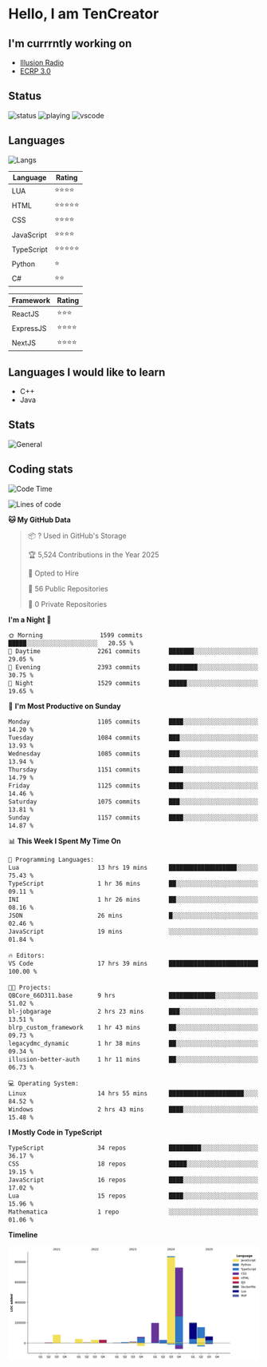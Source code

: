 # Hello, I am TenCreator

## I'm currrntly working on
- [Illusion Radio](https://illusionradio.co.uk/)
- [ECRP 3.0](http://github.com/Emerald-Coast-Roleplay/)

## Status
![status](https://api.statusbadges.me/badge/status/518334475038359555?simple=true&style=for-the-badge)
![playing](https://api.statusbadges.me/badge/playing/518334475038359555?style=for-the-badge)
![vscode](https://api.statusbadges.me/badge/vscode/518334475038359555?style=for-the-badge)

## Languages
![Langs](https://github-readme-stats.vercel.app/api/top-langs/?username=tencreator&layout=compact&theme=radical)


|Language|Rating|
|--------|------|
|LUA|⭐️⭐️⭐️⭐️|
|HTML|⭐️⭐️⭐️⭐️⭐️|
|CSS|⭐️⭐️⭐️⭐️|
|JavaScript|⭐️⭐️⭐️⭐️|
|TypeScript|⭐️⭐️⭐️⭐️⭐️|
|Python|⭐️|
|C#|⭐️⭐️ |

|Framework|Rating|
|--------|------|
|ReactJS|⭐️⭐️⭐|
|ExpressJS|⭐️⭐️⭐️⭐️|
|NextJS|⭐️⭐️⭐⭐️|

## Languages I would like to learn
- C++
- Java

## Stats
![General](https://github-readme-stats.vercel.app/api?username=tencreator&show_icons=true&theme=radical)

## Coding stats

<!--START_SECTION:waka-->
![Code Time](http://img.shields.io/badge/Code%20Time-711%20hrs%2028%20mins-blue)

![Lines of code](https://img.shields.io/badge/From%20Hello%20World%20I%27ve%20Written-2.5%20million%20lines%20of%20code-blue)

**🐱 My GitHub Data** 

> 📦 ? Used in GitHub's Storage 
 > 
> 🏆 5,524 Contributions in the Year 2025
 > 
> 💼 Opted to Hire
 > 
> 📜 56 Public Repositories 
 > 
> 🔑 0 Private Repositories 
 > 
**I'm a Night 🦉** 

```text
🌞 Morning                1599 commits        █████░░░░░░░░░░░░░░░░░░░░   20.55 % 
🌆 Daytime                2261 commits        ███████░░░░░░░░░░░░░░░░░░   29.05 % 
🌃 Evening                2393 commits        ████████░░░░░░░░░░░░░░░░░   30.75 % 
🌙 Night                  1529 commits        █████░░░░░░░░░░░░░░░░░░░░   19.65 % 
```
📅 **I'm Most Productive on Sunday** 

```text
Monday                   1105 commits        ████░░░░░░░░░░░░░░░░░░░░░   14.20 % 
Tuesday                  1084 commits        ███░░░░░░░░░░░░░░░░░░░░░░   13.93 % 
Wednesday                1085 commits        ███░░░░░░░░░░░░░░░░░░░░░░   13.94 % 
Thursday                 1151 commits        ████░░░░░░░░░░░░░░░░░░░░░   14.79 % 
Friday                   1125 commits        ████░░░░░░░░░░░░░░░░░░░░░   14.46 % 
Saturday                 1075 commits        ███░░░░░░░░░░░░░░░░░░░░░░   13.81 % 
Sunday                   1157 commits        ████░░░░░░░░░░░░░░░░░░░░░   14.87 % 
```


📊 **This Week I Spent My Time On** 

```text
💬 Programming Languages: 
Lua                      13 hrs 19 mins      ███████████████████░░░░░░   75.43 % 
TypeScript               1 hr 36 mins        ██░░░░░░░░░░░░░░░░░░░░░░░   09.11 % 
INI                      1 hr 26 mins        ██░░░░░░░░░░░░░░░░░░░░░░░   08.16 % 
JSON                     26 mins             █░░░░░░░░░░░░░░░░░░░░░░░░   02.46 % 
JavaScript               19 mins             ░░░░░░░░░░░░░░░░░░░░░░░░░   01.84 % 

🔥 Editors: 
VS Code                  17 hrs 39 mins      █████████████████████████   100.00 % 

🐱‍💻 Projects: 
QBCore_66D311.base       9 hrs               █████████████░░░░░░░░░░░░   51.02 % 
bl-jobgarage             2 hrs 23 mins       ███░░░░░░░░░░░░░░░░░░░░░░   13.51 % 
blrp_custom_framework    1 hr 43 mins        ██░░░░░░░░░░░░░░░░░░░░░░░   09.73 % 
legacydmc_dynamic        1 hr 38 mins        ██░░░░░░░░░░░░░░░░░░░░░░░   09.34 % 
illusion-better-auth     1 hr 11 mins        ██░░░░░░░░░░░░░░░░░░░░░░░   06.73 % 

💻 Operating System: 
Linux                    14 hrs 55 mins      █████████████████████░░░░   84.52 % 
Windows                  2 hrs 43 mins       ████░░░░░░░░░░░░░░░░░░░░░   15.48 % 
```

**I Mostly Code in TypeScript** 

```text
TypeScript               34 repos            █████████░░░░░░░░░░░░░░░░   36.17 % 
CSS                      18 repos            █████░░░░░░░░░░░░░░░░░░░░   19.15 % 
JavaScript               16 repos            ████░░░░░░░░░░░░░░░░░░░░░   17.02 % 
Lua                      15 repos            ████░░░░░░░░░░░░░░░░░░░░░   15.96 % 
Mathematica              1 repo              ░░░░░░░░░░░░░░░░░░░░░░░░░   01.06 % 
```



**Timeline**

![Lines of Code chart](https://raw.githubusercontent.com/tencreator/tencreator/main/assets/bar_graph.png)


<!--END_SECTION:waka-->
